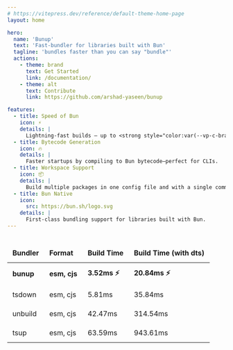 ```yaml
---
# https://vitepress.dev/reference/default-theme-home-page
layout: home

hero:
  name: 'Bunup'
  text: 'Fast-bundler for libraries built with Bun'
  tagline: 'bundles faster than you can say "bundle"'
  actions:
    - theme: brand
      text: Get Started
      link: /documentation/
    - theme: alt
      text: Contribute
      link: https://github.com/arshad-yaseen/bunup

features:
  - title: Speed of Bun
    icon: ⚡️
    details: |
      Lightning-fast builds — up to <strong style="color:var(--vp-c-brand-1)">~50× faster than Tsup</strong> and powered by Bun's native bundler
  - title: Bytecode Generation
    icon: 🔥
    details: |
      Faster startups by compiling to Bun bytecode—perfect for CLIs.
  - title: Workspace Support
    icon: 📦
    details: |
      Build multiple packages in one config file and with a single command.
  - title: Bun Native
    icon:
      src: https://bun.sh/logo.svg
    details: |
      First-class bundling support for libraries built with Bun.
---
```


<script setup>
import WithinHero from "/components/WithinHero.vue";

</script>

<WithinHero>
<div class="benchmark-table">
  <table>
    <thead>
      <tr>
        <th>Bundler</th>
        <th>Format</th>
        <th>Build Time</th>
        <th>Build Time (with dts)</th>
      </tr>
    </thead>
    <tbody>
      <tr>
        <td>bunup</td>
        <td>esm, cjs</td>
        <td>3.52ms ⚡️</td>
        <td>20.84ms ⚡️</td>
      </tr>
      <tr>
        <td>tsdown</td>
        <td>esm, cjs</td>
        <td>5.81ms</td>
        <td>35.84ms</td>
      </tr>
      <tr>
        <td>unbuild</td>
        <td>esm, cjs</td>
        <td>42.47ms</td>
        <td>314.54ms</td>
      </tr>
      <tr>
        <td>tsup</td>
        <td>esm, cjs</td>
        <td>63.59ms</td>
        <td>943.61ms</td>
      </tr>
    </tbody>
  </table>
</div>
</WithinHero>

<style>
.benchmark-table {
  margin: 2rem 0;
}
.benchmark-table table {
  width: 100%;
  border-collapse: collapse;
}
.benchmark-table th,
.benchmark-table td {
  padding: 0.75rem;
  text-align: left;
  border: 1px solid var(--vp-c-divider);
}
.benchmark-table thead {
  background-color: var(--vp-c-bg-soft);
}
.benchmark-table tbody tr:nth-child(1) {
  font-weight: bold;
}
</style>
